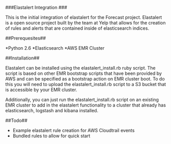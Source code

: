 ###Elastalert Integration ###

This is the initial integration of elastalert for the Forecast project. Elastalert is a open source project built by the team at Yelp that allows for the creation of rules and alerts that are contained inside of elasticsearch indices.


##Prerequesites##

*Python 2.6
*Elasticsearch
*AWS EMR Cluster

##Installation##

Elastalert can be installed using the elastalert_install.rb ruby script. The script is based on other EMR bootstrap scripts that have been provided by AWS and can be specified as a bootstrap action on EMR cluster boot. To do this you will need to upload the elastalert_install.rb script to a S3 bucket that is accessible by your EMR cluster.

Additionally, you can just run the elastalert_install.rb script on an existing EMR cluster to add in the elastalert functionality to a cluster that already has elasticsearch, logstash and kibana installed.


##Todo##
* Example elastalert rule creation for AWS Cloudtrail events
* Bundled rules to allow for quick start
